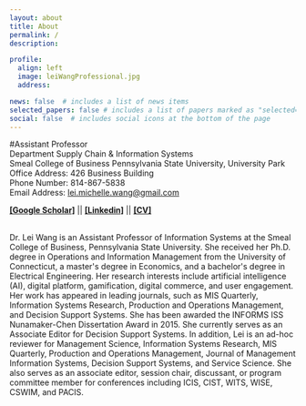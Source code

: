 ```yaml
---
layout: about
title: About
permalink: /
description: 

profile:
  align: left
  image: leiWangProfessional.jpg
  address: 

news: false  # includes a list of news items
selected_papers: false # includes a list of papers marked as "selected={true}"
social: false  # includes social icons at the bottom of the page
---
```


#Assistant Professor<br>
Department Supply Chain & Information Systems<br>
Smeal College of Business
Pennsylvania State University, University Park<br>
Office Address: 426 Business Building<br>
Phone Number: 814-867-5838<br>
Email Address: lei.michelle.wang@gmail.com<br>

[**[Google Scholar]**](https://scholar.google.com/citations?hl=en&user=wJNAAmIAAAAJ&view_op=list_works&sortby=pubdate) ||        [**[Linkedin]**](https://www.linkedin.com/in/lei-wang-88810a3a/) ||        [**[CV]**](/assets/files/LeiWang_CV.pdf) <br>

<br>
Dr. Lei Wang is an Assistant Professor of Information Systems at the Smeal College of Business, Pennsylvania State University. She received her Ph.D. degree in Operations and Information Management from the University of Connecticut, a master's degree in Economics, and a bachelor's degree in Electrical Engineering. Her research interests include artificial intelligence (AI), digital platform, gamification, digital commerce, and user engagement. Her work has appeared in leading journals, such as MIS Quarterly, Information Systems Research, Production and Operations Management, and Decision Support Systems. She has been awarded the INFORMS ISS Nunamaker-Chen Dissertation Award in 2015. She currently serves as an Associate Editor for Decision Support Systems. In addition, Lei is an ad-hoc reviewer for Management Science, Information Systems Research, MIS Quarterly, Production and Operations Management, Journal of Management Information Systems, Decision Support Systems, and Service Science. She also serves as an associate editor, session chair, discussant, or program committee member for conferences including ICIS, CIST, WITS, WISE, CSWIM, and PACIS.
